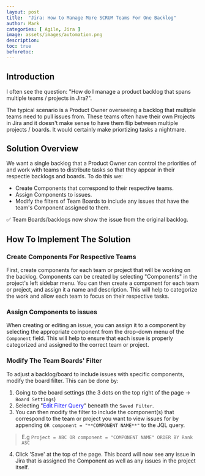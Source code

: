```yaml
---
layout: post
title:  "Jira: How to Manage More SCRUM Teams For One Backlog"
author: Mark
categories: [ Agile, Jira ]
image: assets/images/automation.png
description: 
toc: true
beforetoc: 
---
```

## Introduction
I often see the question: "How do I manage a product backlog that spans multiple teams / projects in Jira?".  

The typical scenario is a Product Owner overseeing a backlog that multiple teams need to pull issues from. These teams often have their own Projects in Jira and it doesn't make sense to have them flip between multiple projects / boards. It would certainly make priortizing tasks a nightmare.

## Solution Overview
We want a single backlog that a Product Owner can control the priorities of and work with teams to distribute tasks so that they appear in their respectie backlogs and boards. To do this we:
-  Create Components that correspond to their respective teams. 
- Assign Components to issues.
- Modify the filters of Team Boards to include any issues that have the team's Component assigned to them.

✅ Team Boards/backlogs now show the issue from the original backlog.

## How To Implement The Solution

### Create Components For Respective Teams
First, create components for each team or project that will be working on the backlog. Components can be created by selecting "Components" in the project's left sidebar menu. You can then create a component for each team or project, and assign it a name and description. This will help to categorize the work and allow each team to focus on their respective tasks.
 
### Assign Components to issues
When creating or editing an issue, you can assign it to a component by selecting the appropriate component from the drop-down menu of the `Component` field. This will help to ensure that each issue is properly categorized and assigned to the correct team or project.

### Modify The Team Boards' Filter
To adjust a backlog/board to include issues with specific components, modify the board filter. This can be done by:
1. Going to the board settings (the 3 dots on the top right of the page -> `Board Settings`)
2. Selecting  "<font color=blue>Edit Filter Query</font>" beneath the `Saved Filter`. 
3. You can then modify the filter to include the component(s) that correspond to the team or project you want to view issues for by appending `OR component = "**COMPONENT NAME**"` to the JQL query. 
>E.g 
>`Project = ABC OR component = "COMPONENT NAME" ORDER BY Rank ASC`  

4. Click 'Save' at the top of the page. This board will now see any issue in Jira that is assigned the Component as well as any issues in the project itself.
<!--stackedit_data:
eyJoaXN0b3J5IjpbMjA1OTk4MzQwNCw0NzIzNzE3MDksLTEwMz
cwNTAzMzYsLTE4OTU5MzA5NjJdfQ==
-->